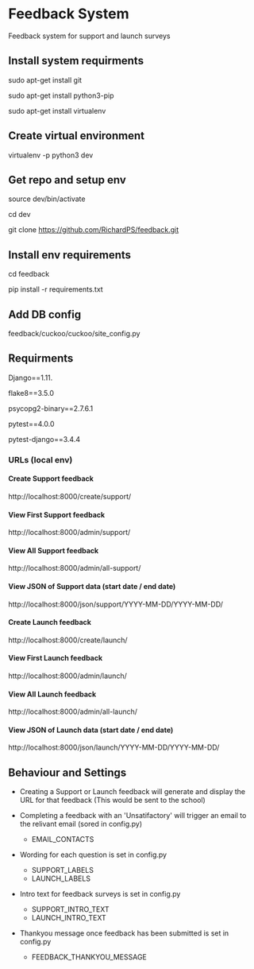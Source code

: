 # Feedback System

Feedback system for support and launch surveys

## Install system requirments

sudo apt-get install git

sudo apt-get install python3-pip

sudo apt-get install virtualenv

## Create virtual environment

virtualenv -p python3 dev

## Get repo and setup env

source dev/bin/activate

cd dev

git clone https://github.com/RichardPS/feedback.git

## Install env requirements

cd feedback

pip install -r requirements.txt

## Add DB config

feedback/cuckoo/cuckoo/site_config.py

## Requirments

Django==1.11.

flake8==3.5.0

psycopg2-binary==2.7.6.1

pytest==4.0.0

pytest-django==3.4.4

### URLs (local env)

#### Create Support feedback

http://localhost:8000/create/support/

#### View First Support feedback

http://localhost:8000/admin/support/

#### View All Support feedback

http://localhost:8000/admin/all-support/

#### View JSON of Support data (start date / end date)

http://localhost:8000/json/support/YYYY-MM-DD/YYYY-MM-DD/

#### Create Launch feedback

http://localhost:8000/create/launch/

#### View First Launch feedback

http://localhost:8000/admin/launch/

#### View All Launch feedback

http://localhost:8000/admin/all-launch/

#### View JSON of Launch data (start date / end date)

http://localhost:8000/json/launch/YYYY-MM-DD/YYYY-MM-DD/


## Behaviour and Settings

* Creating a Support or Launch feedback will generate and display the URL for that feedback (This would be sent to the school)

* Completing a feedback with an 'Unsatifactory' will trigger an email to the relivant email (sored in config.py)
    * EMAIL_CONTACTS

* Wording for each question is set in config.py
    * SUPPORT_LABELS
    * LAUNCH_LABELS

* Intro text for feedback surveys is set in config.py
    * SUPPORT_INTRO_TEXT
    * LAUNCH_INTRO_TEXT

* Thankyou message once feedback has been submitted is set in config.py
    * FEEDBACK_THANKYOU_MESSAGE
